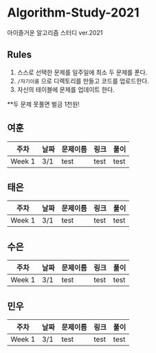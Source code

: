 # Algorithm-Study-2021
아이즐거운 알고리즘 스터디 ver.2021

## Rules 

1. 스스로 선택한 문제를 일주일에 최소 두 문제를 푼다.
2. `/자기이름` 으로 디렉토리를 만들고 코드를 업로드한다.
3. 자신의 테이블에 문제를 업데이트 한다.

**두 문제 못풀면 벌금 1천원!

## 여훈
주차|날짜|문제이름|링크|풀이|
|-|-|-|-|-|
|Week 1|3/1|test|test|test|

## 태은
주차|날짜|문제이름|링크|풀이|
|-|-|-|-|-|
|Week 1|3/1|test|test|test|

## 수은
주차|날짜|문제이름|링크|풀이|
|-|-|-|-|-|
|Week 1|3/1|test|test|test|

## 민우
주차|날짜|문제이름|링크|풀이|
|-|-|-|-|-|
|Week 1|3/1|test|test|test|
